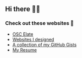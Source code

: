 ## Hi there 👋🦁

### Check out these websites 🔭

* [OSC Elate](https://www.oscelate.com/)
* [Websites I designed](https://www.instagram.com/chancecorbeilwebsites/)
* [A collection of my GitHub Gists](https://gist.github.com/chancecorbeil)
* [My Resume](https://chancecorbeil.github.io/Resume/)

<!--
**chancecorbeil/chancecorbeil** is a ✨ _special_ ✨ repository because its `README.md` (this file) appears on your GitHub profile.

Here are some ideas to get you started:

- 🔭 I’m currently working on ...
- 🌱 I’m currently learning ...
- 👯 I’m looking to collaborate on ...
- 🤔 I’m looking for help with ...
- 💬 Ask me about ...
- 📫 How to reach me: ...
- 😄 Pronouns: ...
- ⚡ Fun fact: ...
-->
